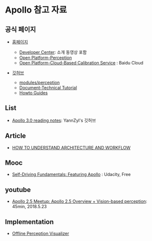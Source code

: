 
# Apollo 참고 자료 


## 공식 페이지 
- [홈페이지](http://apollo.auto/)
    - [Developer Center](http://apollo.auto/devcenter/devcenter.html): 소개 동영상 포함 
    - [Open Platform-Perception](http://apollo.auto/platform/perception.html)
    - [Open Platform-Cloud-Based Calibration Service](https://login.bce.baidu.com/?redirect=http%3A%2F%2Fconsole.bce.baidu.com%2Fapollo%2Fcalibrator%2Findex%2Flist%3Flocale%3Den-us&lang=en) : Baidu Cloud
 


- [깃허브](https://github.com/ApolloAuto/apollo)
    - [modules/perception](https://github.com/ApolloAuto/apollo/blob/master/modules/perception/README.md)
    - [Document-Technical Tutorial](https://github.com/ApolloAuto/apollo/blob/master/docs/technical_tutorial/README.md)
    - [Howto Guides](https://github.com/ApolloAuto/apollo/tree/master/docs/howto)

## List 





- [Apollo 3.0 reading notes](https://github.com/YannZyl/Apollo-Note): YannZyl's 깃허브 



## Article 

- [HOW TO UNDERSTAND ARCHITECTURE AND WORKFLOW](https://github.com/ApolloAuto/apollo/blob/master/docs/howto/how_to_understand_architecture_and_workflow.md)

## Mooc

- [Self-Driving Fundamentals: Featuring Apollo](https://www.udacity.com/course/self-driving-car-fundamentals-featuring-apollo--ud0419) : Udacity, Free


## youtube

- [Apollo 2.5 Meetup: Apollo 2.5 Overview + Vision-based perception](https://www.youtube.com/watch?v=jiZhSIrmODk&t=24s): 45min, 2018.5.23

## Implementation 

- [Offline Perception Visualizer](https://github.com/ApolloAuto/apollo/blob/master/docs/howto/how_to_run_offline_perception_visualizer.md)